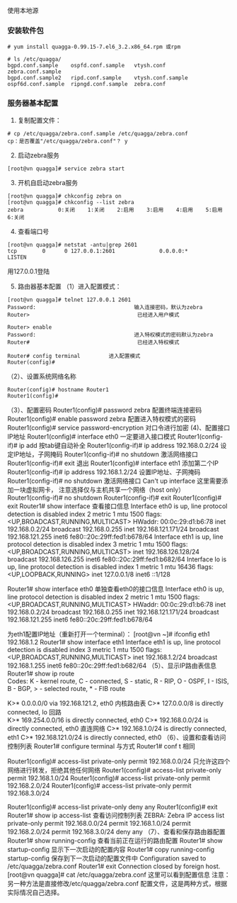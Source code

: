 使用本地源
### 安装软件包

```
# yum install quagga-0.99.15-7.el6_3.2.x86_64.rpm 或rpm

# ls /etc/quagga/
bgpd.conf.sample    ospfd.conf.sample   vtysh.conf         zebra.conf.sample
bgpd.conf.sample2   ripd.conf.sample    vtysh.conf.sample
ospf6d.conf.sample  ripngd.conf.sample  zebra.conf
```

### 服务器基本配置
1. 复制配置文件：

```
# cp /etc/quagga/zebra.conf.sample /etc/quagga/zebra.conf
cp：是否覆盖"/etc/quagga/zebra.conf"？ y
```
2. 启动zebra服务
```
[root@vn quagga]# service zebra start
```
3. 开机自启动zebra服务
```
[root@vn quagga]# chkconfig zebra on
[root@vn quagga]# chkconfig --list zebra
zebra          	0:关闭	1:关闭	2:启用	3:启用	4:启用	5:启用	6:关闭
```
4. 查看端口号
```
[root@vn quagga]# netstat -antu|grep 2601
tcp        0      0 127.0.0.1:2601              0.0.0.0:*                   LISTEN  
```
用127.0.0.1登陆

5. 路由器基本配置
（1）进入配置模式：
```
[root@vn quagga]# telnet 127.0.0.1 2601
Password:                               输入连接密码，默认为zebra
Router>                                  已经进入用户模式

Router> enable
Password:                               进入特权模式的密码默认为zebra
Router#                                  已经进入特权模式

Router# config terminal         进入配置模式
Router(config)#
```
（2）、设置系统网络名称
```
Router(config)# hostname Router1
Router1(config)#
```
（3）、配置密码
Router1(config)# password zebra                                 配置终端连接密码
Router1(config)# enable password zebra                    配置进入特权模式的密码
Router1(config)# service password-encryption           对口令进行加密
(4)、配置接口IP地址
Router1(config)# interface eth0                                    一定要进入接口模式
Router1(config-if)# ip add         按tab键自动补全
Router1(config-if)# ip address 192.168.0.2/24              设定IP地址，子网掩码
Router1(config-if)# no shutdown                                 激活网络接口
Router1(config-if)# exit                                                  退出
Router1(config)# interface eth1                                     添加第二个IP
Router1(config-if)# ip address 192.168.1.2/24               设置IP地址、子网掩码
Router1(config-if)# no shutdown                                   激活网络接口
Can't up interface                                                             这里需要添加一块虚拟网卡，
注意选择仅与主机共享一个网络（host only）
Router1(config-if)# no shutdown
Router1(config-if)# exit
Router1(config)# exit
Router1# show interface                                               查看接口信息
Interface eth0 is up, line protocol detection is disabled
  index 2 metric 1 mtu 1500
  flags: <UP,BROADCAST,RUNNING,MULTICAST>
  HWaddr: 00:0c:29:d1:b6:78
  inet 192.168.0.2/24 broadcast 192.168.0.255
  inet 192.168.121.171/24 broadcast 192.168.121.255
  inet6 fe80::20c:29ff:fed1:b678/64
Interface eth1 is up, line protocol detection is disabled
  index 3 metric 1 mtu 1500
  flags: <UP,BROADCAST,RUNNING,MULTICAST>
  inet 192.168.126.128/24 broadcast 192.168.126.255
  inet6 fe80::20c:29ff:fed1:b682/64
Interface lo is up, line protocol detection is disabled
  index 1 metric 1 mtu 16436
  flags: <UP,LOOPBACK,RUNNING>
  inet 127.0.0.1/8
  inet6 ::1/128

Router1# show interface eth0                   单独查看eth0的接口信息
Interface eth0 is up, line protocol detection is disabled
  index 2 metric 1 mtu 1500
  flags: <UP,BROADCAST,RUNNING,MULTICAST>
  HWaddr: 00:0c:29:d1:b6:78
  inet 192.168.0.2/24 broadcast 192.168.0.255
  inet 192.168.121.171/24 broadcast 192.168.121.255
  inet6 fe80::20c:29ff:fed1:b678/64

为eth1配置IP地址（重新打开一个terminal）：
[root@vn ~]# ifconfig eth1 192.168.1.2
Router1# show interface eth1
Interface eth1 is up, line protocol detection is disabled
  index 3 metric 1 mtu 1500
  flags: <UP,BROADCAST,RUNNING,MULTICAST>
  inet 192.168.1.2/24 broadcast 192.168.1.255
  inet6 fe80::20c:29ff:fed1:b682/64
（5）、显示IP路由表信息
Router1# show ip route  
Codes: K - kernel route, C - connected, S - static, R - RIP, O - OSPF,
       I - ISIS, B - BGP, > - selected route, * - FIB route

K>* 0.0.0.0/0 via 192.168.121.2, eth0             内核路由表
C>* 127.0.0.0/8 is directly connected, lo       回路   
K>* 169.254.0.0/16 is directly connected, eth0
C>* 192.168.0.0/24 is directly connected, eth0      直连网络
C>* 192.168.1.0/24 is directly connected, eth1
C>* 192.168.121.0/24 is directly connected, eth0
（6）、设置和查看访问控制列表
Router1# configure terminal 与方式 Router1# conf t 相同

Router1(config)# access-list private-only permit 192.168.0.0/24           只允许这四个网络进行转发，拒绝其他任何网络
Router1(config)# access-list private-only permit 192.168.1.0/24
Router1(config)# access-list private-only permit 192.168.2.0/24
Router1(config)# access-list private-only permit 192.168.3.0/24

Router1(config)# access-list private-only deny any
Router1(config)# exit
Router1# show ip access-list            查看访问控制列表
ZEBRA:
Zebra IP access list private-only
    permit 192.168.0.0/24
    permit 192.168.1.0/24
    permit 192.168.2.0/24
    permit 192.168.3.0/24
    deny   any
（7）、查看和保存路由器配置
Router1# show running-config  查看当前正在运行的路由配置
Router1# show startup-config    显示下一次启动的配置内容
Router1# copy running-config startup-config  保存到下一次启动的配置文件中
Configuration saved to /etc/quagga/zebra.conf
Router1# exit
Connection closed by foreign host.
[root@vn quagga]# cat /etc/quagga/zebra.conf             这里可以看到配置信息
注意：另一种方法是直接修改/etc/quagga/zebra.conf 配置文件，这是两种方式，根据实际情况自己选择。
